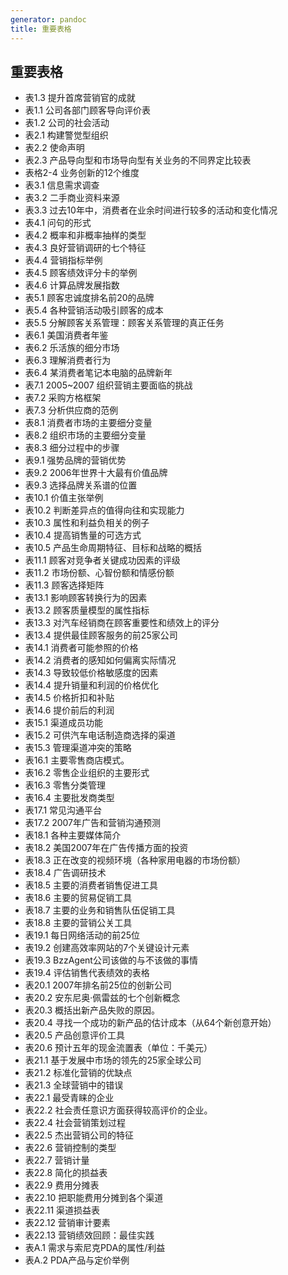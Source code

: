 ```yaml
---
generator: pandoc
title: 重要表格
---
```


重要表格
--------

-   表1.3 提升首席营销官的成就
-   表1.1 公司各部门顾客导向评价表
-   表1.2 公司的社会活动
-   表2.1 构建警觉型组织
-   表2.2 使命声明
-   表2.3 产品导向型和市场导向型有关业务的不同界定比较表
-   表格2-4 业务创新的12个维度
-   表3.1 信息需求调查
-   表3.2 二手商业资料来源
-   表3.3 过去10年中，消费者在业余时间进行较多的活动和变化情况
-   表4.1 问句的形式
-   表4.2 概率和非概率抽样的类型
-   表4.3 良好营销调研的七个特征
-   表4.4 营销指标举例
-   表4.5 顾客绩效评分卡的举例
-   表4.6 计算品牌发展指数
-   表5.1 顾客忠诚度排名前20的品牌
-   表5.4 各种营销活动吸引顾客的成本
-   表5.5 分解顾客关系管理：顾客关系管理的真正任务
-   表6.1 美国消费者年鉴
-   表6.2 乐活族的细分市场
-   表6.3 理解消费者行为
-   表6.4 某消费者笔记本电脑的品牌新年
-   表7.1 2005\~2007 组织营销主要面临的挑战
-   表7.2 采购方格框架
-   表7.3 分析供应商的范例
-   表8.1 消费者市场的主要细分变量
-   表8.2 组织市场的主要细分变量
-   表8.3 细分过程中的步骤
-   表9.1 强势品牌的营销优势
-   表9.2 2006年世界十大最有价值品牌
-   表9.3 选择品牌关系谱的位置
-   表10.1 价值主张举例
-   表10.2 判断差异点的值得向往和实现能力
-   表10.3 属性和利益负相关的例子
-   表10.4 提高销售量的可选方式
-   表10.5 产品生命周期特征、目标和战略的概括
-   表11.1 顾客对竞争者关键成功因素的评级
-   表11.2 市场份额、心智份额和情感份额
-   表11.3 顾客选择矩阵
-   表13.1 影响顾客转换行为的因素
-   表13.2 顾客质量模型的属性指标
-   表13.3 对汽车经销商在顾客重要性和绩效上的评分
-   表13.4 提供最佳顾客服务的前25家公司
-   表14.1 消费者可能参照的价格
-   表14.2 消费者的感知如何偏离实际情况
-   表14.3 导致较低价格敏感度的因素
-   表14.4 提升销量和利润的价格优化
-   表14.5 价格折扣和补贴
-   表14.6 提价前后的利润
-   表15.1 渠道成员功能
-   表15.2 可供汽车电话制造商选择的渠道
-   表15.3 管理渠道冲突的策略
-   表16.1 主要零售商店模式。
-   表16.2 零售企业组织的主要形式
-   表16.3 零售分类管理
-   表16.4 主要批发商类型
-   表17.1 常见沟通平台
-   表17.2 2007年广告和营销沟通预测
-   表18.1 各种主要媒体简介
-   表18.2 美国2007年在广告传播方面的投资
-   表18.3 正在改变的视频环境（各种家用电器的市场份额）
-   表18.4 广告调研技术
-   表18.5 主要的消费者销售促进工具
-   表18.6 主要的贸易促销工具
-   表18.7 主要的业务和销售队伍促销工具
-   表18.8 主要的营销公关工具
-   表19.1 每日网络活动的前25位
-   表19.2 创建高效率网站的7个关键设计元素
-   表19.3 BzzAgent公司该做的与不该做的事情
-   表19.4 评估销售代表绩效的表格
-   表20.1 2007年排名前25位的创新公司
-   表20.2 安东尼奥·佩雷兹的七个创新概念
-   表20.3 概括出新产品失败的原因。
-   表20.4 寻找一个成功的新产品的估计成本（从64个新创意开始）
-   表20.5 产品创意评价工具
-   表20.6 预计五年的现金流置表（单位：千美元）
-   表21.1 基于发展中市场的领先的25家全球公司
-   表21.2 标准化营销的优缺点
-   表21.3 全球营销中的错误
-   表22.1 最受青睐的企业
-   表22.2 社会责任意识方面获得较高评价的企业。
-   表22.4 社会营销策划过程
-   表22.5 杰出营销公司的特征
-   表22.6 营销控制的类型
-   表22.7 营销计量
-   表22.8 简化的损益表
-   表22.9 费用分摊表
-   表22.10 把职能费用分摊到各个渠道
-   表22.11 渠道损益表
-   表22.12 营销审计要素
-   表22.13 营销绩效回顾：最佳实践
-   表A.1 需求与索尼克PDA的属性/利益
-   表A.2 PDA产品与定价举例
